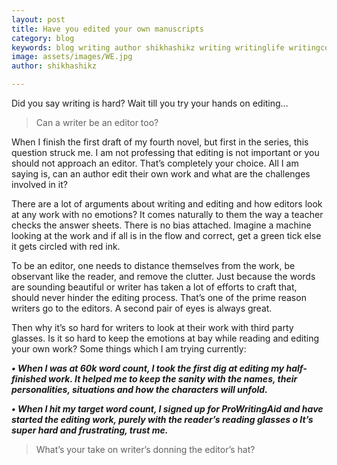 ```yaml
---
layout: post
title: Have you edited your own manuscripts
category: blog
keywords: blog writing author shikhashikz writing writinglife writingcommunity dailyblogpost dailyblogpostchallenge editing
image: assets/images/WE.jpg
author: shikhashikz

---
```


Did you say writing is hard? Wait till you try your hands on editing…

>Can a writer be an editor too?
>

When I finish the first draft of my fourth novel, but first in the series, this question struck me. I am not professing that editing is not important or you should not approach an editor. That’s completely your choice. All I am saying is, can an author edit their own work and what are the challenges involved in it?

There are a lot of arguments about writing and editing and how editors look at any work with no emotions? It comes naturally to them the way a teacher checks the answer sheets. There is no bias attached. Imagine a machine looking at the work and if all is in the flow and correct, get a green tick else it gets circled with red ink.

To be an editor, one needs to distance themselves from the work, be observant like the reader, and remove the clutter. Just because the words are sounding beautiful or writer has taken a lot of efforts to craft that, should never hinder the editing process. That’s one of the prime reason writers go to the editors. A second pair of eyes is always great. 

Then why it’s so hard for writers to look at their work with third party glasses. Is it so hard to keep the emotions at bay while reading and editing your own work? Some things which I am trying currently:

***•	When I was at 60k word count, I took the first dig at editing my half-finished work. It helped me to keep the sanity with the names, their personalities, situations and how the characters will unfold.***

***•	When I hit my target word count, I signed up for ProWritingAid and have started the editing work, purely with the reader’s reading glasses
o	It’s super hard and frustrating, trust me.***

>What’s your take on writer’s donning the editor’s hat?
>


